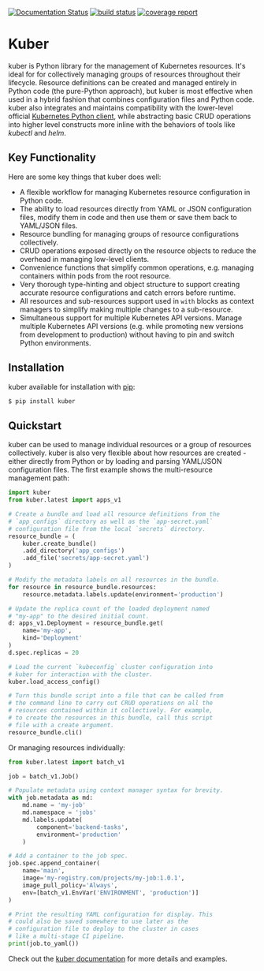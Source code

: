 [![Documentation Status](https://readthedocs.org/projects/kuber/badge/?version=latest)](https://kuber.readthedocs.io/en/latest/?badge=latest)
[![build status](https://gitlab.com/swernst/kuber/badges/master/build.svg)](https://gitlab.com/swernst/kuber/commits/master)
[![coverage report](https://gitlab.com/swernst/kuber/badges/master/coverage.svg)](https://gitlab.com/swernst/kuber/commits/master)


# Kuber

kuber is Python library for the management of Kubernetes resources. It's
ideal for for collectively managing groups of resources throughout their
lifecycle. Resource definitions can be created and managed entirely in Python
code (the pure-Python approach), but kuber is most effective when used in a
hybrid fashion that combines configuration files and Python code.
kuber also integrates and maintains compatibility with the lower-level official
[Kubernetes Python client](https://github.com/kubernetes-client/python),
while abstracting basic CRUD operations into higher level constructs
more inline with the behaviors of tools like *kubectl* and *helm*.

## Key Functionality

Here are some key things that kuber does well:

- A flexible workflow for managing Kubernetes resource configuration in Python
  code.
- The ability to load resources directly from YAML or JSON configuration files,
  modify them in code and then use them or save them back to YAML/JSON files.
- Resource bundling for managing groups of resource configurations collectively.
- CRUD operations exposed directly on the resource objects to reduce the
  overhead in managing low-level clients.
- Convenience functions that simplify common operations, e.g. managing
  containers within pods from the root resource.
- Very thorough type-hinting and object structure to support creating accurate
  resource configurations and catch errors before runtime.
- All resources and sub-resources support used in `with` blocks as context
  managers to simplify making multiple changes to a sub-resource.
- Simultaneous support for multiple Kubernetes API versions. Manage multiple
  Kubernetes API versions (e.g. while promoting new versions from development
  to production) without having to pin and switch Python environments.

## Installation

kuber available for installation with [pip](https://pypi.org/project/pip/):

```bash
$ pip install kuber
```
 
## Quickstart

kuber can be used to manage individual resources or a group of resources
collectively. kuber is also very flexible about how resources are created - 
either directly from Python or by loading and parsing YAML/JSON configuration
files. The first example shows the multi-resource management path:

```python
import kuber
from kuber.latest import apps_v1

# Create a bundle and load all resource definitions from the
# `app_configs` directory as well as the `app-secret.yaml`
# configuration file from the local `secrets` directory.
resource_bundle = (
    kuber.create_bundle()
    .add_directory('app_configs')
    .add_file('secrets/app-secret.yaml')
)

# Modify the metadata labels on all resources in the bundle.
for resource in resource_bundle.resources:
    resource.metadata.labels.update(environment='production')

# Update the replica count of the loaded deployment named
# "my-app" to the desired initial count.
d: apps_v1.Deployment = resource_bundle.get(
    name='my-app',
    kind='Deployment'
)
d.spec.replicas = 20

# Load the current `kubeconfig` cluster configuration into
# kuber for interaction with the cluster.
kuber.load_access_config()

# Turn this bundle script into a file that can be called from
# the command line to carry out CRUD operations on all the
# resources contained within it collectively. For example,
# to create the resources in this bundle, call this script
# file with a create argument.
resource_bundle.cli()
```

Or managing resources individually:

```python
from kuber.latest import batch_v1

job = batch_v1.Job()

# Populate metadata using context manager syntax for brevity.
with job.metadata as md:
    md.name = 'my-job'
    md.namespace = 'jobs'
    md.labels.update(
        component='backend-tasks',
        environment='production'
    )

# Add a container to the job spec.
job.spec.append_container(
    name='main',
    image='my-registry.com/projects/my-job:1.0.1',
    image_pull_policy='Always',
    env=[batch_v1.EnvVar('ENVIRONMENT', 'production')]
)

# Print the resulting YAML configuration for display. This
# could also be saved somewhere to use later as the
# configuration file to deploy to the cluster in cases
# like a multi-stage CI pipeline.
print(job.to_yaml())
```

Check out the [kuber documentation](https://kuber.readthedocs.io/en/latest/)
for more details and examples.
